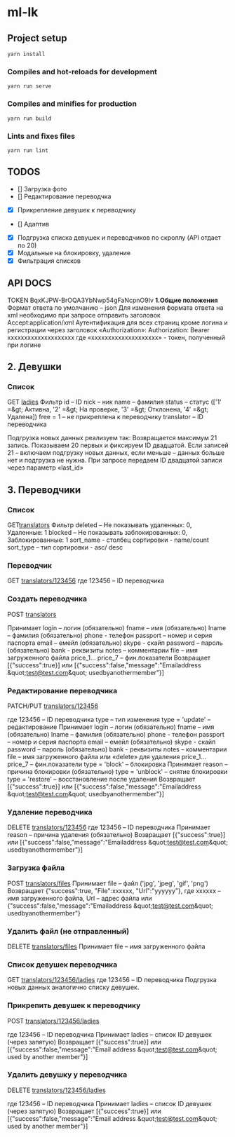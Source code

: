 # ml-lk

## Project setup

```
yarn install
```

### Compiles and hot-reloads for development

```
yarn run serve
```

### Compiles and minifies for production

```
yarn run build
```

### Lints and fixes files

```
yarn run lint
```

## TODOS
- [] Загрузка фото
- [] Редактирование переводчка
- [x] Прикрепление девушек к переводчику
- [] Адаптив
- [x] Подгрузка списка девушек и переводчиков по скроллу (API отдает по 20)
- [x] Модальные на блокировку, удаление
- [x] Фильтрация списков

## API DOCS

TOKEN BqxKJPW-BrOQA3YbNwp54gFaNcpnO9Iv
**1.Общие положения**
Формат ответа по умолчанию – json
Для изменения формата ответа на xml необходимо при запросе отправить заголовок
Accept:application/xml
Аутентификация для всех страниц кроме логина и регистрации через заголовок «Authorization»:
Authorization: Bearer хххххххххххххххххххх
где «хххххххххххххххххххх» - токен, полученный при логине

## 2. Девушки

### Список

GET [ladies](ladies)
Фильтр
id – ID
nick – ник
name – фамилия
status – статус ([&#39;1&#39; =\&gt; Активна, &#39;2&#39; =\&gt; На проверке, &#39;3&#39; =\&gt; Отклонена, &#39;4&#39; =\&gt; Удалена])
free = 1 – не прикреплена к переводчику
translator – ID переводчика

Подгрузка новых данных реализуем так:
Возвращается максимум 21 запись.
Показываем 20 первых и фиксируем ID двадцатой.
Если записей 21 – включаем подгрузку новых данных, если меньше – данных больше нет и подгрузка не нужна.
При запросе передаем ID двадцатой записи через параметр «last_id»

## 3. Переводчики

### Список

GET[translators](translators)
Фильтр
deleted – Не показывать удаленных: 0, Удаленные: 1
blocked – Не показывать заблокированных: 0, Заблокированные: 1
sort_name - столбец сортировки - name/count
sort_type – тип сортировки - asc/ desc

### Переводчик

GET [translators/123456](translators/123456)
где 123456 – ID переводчика

### Создать переводчика

POST [translators](translators)

Принимает
login – логин (обязательно)
fname – имя (обязательно)
lname – фамилия (обязательно)
phone - телефон
passport – номер и серия паспорта
email – емейл (обязательно)
skype - скайп
password – пароль (обязательно)
bank - реквизиты
notes – комментарии
file – имя загруженного файла
price_1… price_7 – фин.показатели
Возвращает
[{&quot;success&quot;:true}]
или
[{&quot;success&quot;:false,&quot;message&quot;:&quot;Emailaddress \&quot;test@test.com\&quot; usedbyanothermember&quot;}]

### Редактирование переводчика

PATCH/PUT [translators/123456](translators/123456)

где 123456 – ID переводчика
type – тип изменения
type = &#39;update&#39; – редактирование
Принимает
login – логин (обязательно)
fname – имя (обязательно)
lname – фамилия (обязательно)
phone - телефон
passport – номер и серия паспорта
email – емейл (обязательно)
skype - скайп
password – пароль (обязательно)
bank - реквизиты
notes – комментарии
file – имя загруженного файла или «delete» для удаления
price_1… price_7 – фин.показатели
type = &#39;block&#39; – блокировка
Принимает
reason – причина блокировки (обязательно)
type = &#39;unblock&#39; – снятие блокировки
type = &#39;restore&#39; – восстановление после удаления
Возвращает
[{&quot;success&quot;:true}]
или
[{&quot;success&quot;:false,&quot;message&quot;:&quot;Emailaddress \&quot;test@test.com\&quot; usedbyanothermember&quot;}]

### Удаление переводчика

DELETE [translators/123456](translators/123456)
где 123456 – ID переводчика
Принимает
reason – причина удаления (обязательно)
Возвращает
[{&quot;success&quot;:true}]
или
[{&quot;success&quot;:false,&quot;message&quot;:&quot;Emailaddress \&quot;test@test.com\&quot; usedbyanothermember&quot;}]

### Загрузка файла

POST [translators/files](translators/files)
Принимает
file – файл (&#39;jpg&#39;, &#39;jpeg&#39;, &#39;gif&#39;, &#39;png&#39;)
Возвращает
{&quot;success&quot;:true, &quot;File&quot;:xxxxxx, &quot;Url&quot;:&quot;yyyyyy&quot;}, где xxxxxx – имя загруженного файла, Url – адрес файла
или
{&quot;success&quot;:false,&quot;message&quot;:&quot;Emailaddress \&quot;test@test.com\&quot; usedbyanothermember&quot;}

### Удалить файл (не отправленный)

DELETE [translators/files](translators/files)
Принимает
file – имя загруженного файла

### Список девушек переводчика

GET [translators/123456/ladies](translators/123456/ladies)
где 123456 – ID переводчика
Подгрузка новых данных аналогично списку девушек.

### Прикрепить девушек к переводчику

POST [translators/123456/ladies](translators/123456/ladies)

где 123456 – ID переводчика
Принимает
ladies – список ID девушек (через запятую)
Возвращает
[{&quot;success&quot;:true}]
или
[{&quot;success&quot;:false,&quot;message&quot;:&quot;Email address \&quot;test@test.com\&quot; used by another member&quot;}]

### Удалить девушку у переводчика

DELETE [translators/123456/ladies](translators/123456/ladies)

где 123456 – ID переводчика
Принимает
ladies – список ID девушек (через запятую)
Возвращает
[{&quot;success&quot;:true}]
или
[{&quot;success&quot;:false,&quot;message&quot;:&quot;Email address \&quot;test@test.com\&quot; used by another member&quot;}]
